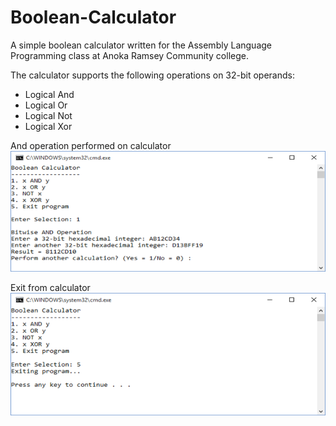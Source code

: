# Boolean-Calculator

A simple boolean calculator written for the Assembly Language Programming class at Anoka Ramsey Community college.

The calculator supports the following operations on 32-bit operands:
  - Logical And
  - Logical Or
  - Logical Not
  - Logical Xor
  
  And operation performed on calculator
 ![Boolean Calculator](/Git_Images/And.png?raw=true "Boolean Calculator")
 
 Exit from calculator
 ![Boolean Calculator](/Git_Images/Exit.png?raw=true "Boolean Calculator")
